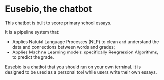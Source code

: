 # Eusebio, the chatbot
This chatbot is built to score primary school essays. 

It is a pipeline system that:
  - Applies Natutal Language Processes (NLP) to clean and understand the data and connections between words and grades;
  - Applies Machine Learning models, specifically Reegression Algorithms, to predict the grade.
  
  
Eusebio is a chatbot that you should run on your own terminal. It is designed to be used as a personal tool while users write their own essays.

#
